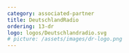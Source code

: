 ```yaml
---
category: associated-partner
title: DeutschlandRadio
ordering: 13-dr
logo: logos/Deutschlandradio.svg
# picture: /assets/images/dr-logo.png
---
```

